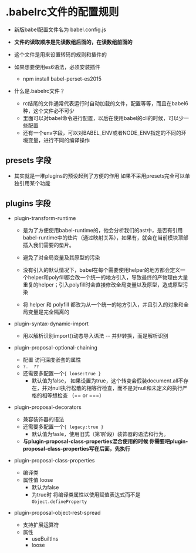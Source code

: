 # .babelrc文件的配置规则

* 新版babel配置文件名为 babel.config.js

* **文件的读取顺序是先读数组后面的，在读数组前面的**

* 这个文件是用来设置转码的规则和插件的

* 如果想要使用es6语法，必须安装插件
    - npm install babel-perset-es2015

* 什么是.babelrc文件？
    - rc结尾的文件通常代表运行时自动加载的文件，配置等等，而且在babel6种，这个文件必不可少
    - 里面可以对babel命令进行配置，以后在使用babel的cli的时候，可以少一些配置
    - 还有一个env字段，可以对BABEL_ENV或者NODE_ENV指定的不同的环境变量，进行不同的编译操作

## presets 字段

* 其实就是一堆plugins的预设起到了方便的作用 如果不采用presets完全可以单独引用某个功能


## plugins 字段

* plugin-transform-runtime
    - 是为了方便使用babel-runtime的，他会分析我们的ast中，是否有引用babel-runtime中的垫片（通过映射关系），如果有，就会在当前模块顶部插入我们需要的垫片。

    - 避免了对全局变量及其原型的污染

    - 没有引入的默认情况下，babel在每个需要使用helper的地方都会定义一个helper和polyfill都会改一个统一的地方引入，导致最终的产物理由大量重复的helper；引入polyfill时会直接修改全局变量以及原型，造成原型污染

    - 将 helper 和 polyfill 都改为从一个统一的地方引入，并且引入的对象和全局变量是完全隔离的

* plugin-syntax-dynamic-import
    - 用以解析识别import()动态导入语法 -- 并非转换，而是解析识别

* plugin-proposal-optional-chaining 
    - 配置 访问深度嵌套的属性
    - ```?.  ??```  
    - 还需要多配置一个```{ loose:true }```
        - 默认值为false， 如果设置为true，这个转变会假装document.all不存在，并对null执行松散的相等行检查，而不是对null和未定义的执行严格的相等想检查 （== or ===）


* plugin-proposal-decorators
    - 兼容装饰器的语法
    - 还需要多配置一个```{ legacy:true }```
        - 默认值为fasle，使用旧式（第1阶段）装饰器的语法和行为。
    - **与plugin-proposal-class-properties混合使用的时候  你需要吧plugin-proposal-class-properties写在后面，先执行**

* plugin-proposal-class-properties
    - 编译类
    - 属性值 loose
        - 默认为false
        - 为true时 将编译类属性以使用赋值表达式而不是```Object.defineProperty```

* plugin-proposal-object-rest-spread
    - 支持扩展运算符
    - 属性
        - useBuiltIns
        - loose
